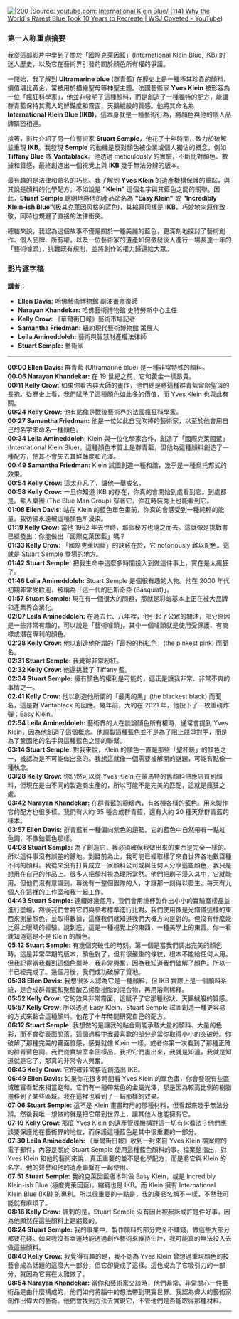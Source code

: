 

![|200](https://i.ytimg.com/vi/0cuZ8g8Sw7g/hqdefault.jpg)
(Source: [youtube.com: International Klein Blue/ (114) Why the World's Rarest Blue Took 10 Years to Recreate | WSJ Coveted - YouTube](https://youtu.be/0cuZ8g8Sw7g?t=3))


### 第一人称重点摘要

我從這部影片中學到了關於「國際克萊因藍」(International Klein Blue, IKB) 的迷人歷史，以及它在藝術界引發的關於顏色所有權的爭議。

一開始，我了解到 **Ultramarine blue** (群青藍) 在歷史上是一種極其珍貴的顏料，價值堪比黃金，常被用於描繪聖母等神聖主題。法國藝術家 **Yves Klein** 被形容為一位「瘋狂科學家」，他並非發明了這種顏料，而是創造了一種獨特的配方，能讓群青藍保持其驚人的鮮豔度和霧面、天鵝絨般的質感。他將其命名為 **International Klein Blue (IKB)**，這本身就是一種藝術行為，將顏色與他的個人品牌緊密相連。

接著，影片介紹了另一位藝術家 **Stuart Semple**，他花了十年時間，致力於破解並重現 **IKB**。我發現 **Semple** 的動機是反對顏色被企業或個人獨佔的概念，例如 **Tiffany Blue** 或 **Vantablack**。他透過 meticulously 的實驗，不斷比對顏色、數據和質感，最終創造出一個視覺上與 **IKB** 幾乎無法分辨的版本。

最有趣的是法律和命名的巧思。我了解到 **Yves Klein** 的遺產機構保護的重點，與其說是顏料的化學配方，不如說是 **"Klein"** 這個名字與其藍色之間的關聯。因此，**Stuart Semple** 聰明地將他的產品命名為 **"Easy Klein"** 或 **"Incredibly Klein-ish Blue"**(极其克莱因风格的蓝色)，其縮寫同樣是 **IKB**，巧妙地向原作致敬，同時也規避了直接的法律衝突。

總結來說，我認為這個故事不僅是關於一種美麗的藍色，更深刻地探討了藝術創作、個人品牌、所有權，以及一位藝術家的遺產如何激發後人進行一場長達十年的「藝術噱頭」，挑戰既有規則，並將創作的權力歸還給大眾。
### 影片逐字稿

**講者：**

- **Ellen Davis:** 哈佛藝術博物館 副油畫修復師
- **Narayan Khandekar:** 哈佛藝術博物館 史特勞斯中心主任
- **Kelly Crow:** 《華爾街日報》藝術市場記者
- **Samantha Friedman:** 紐約現代藝術博物館 策展人
- **Leila Amineddoleh:** 藝術與智慧財產權法律師
- **Stuart Semple:** 藝術家

---

**00:00 Ellen Davis:** 群青藍 (Ultramarine blue) 是一種非常特殊的顏料。  
**00:06 Narayan Khandekar:** 在 19 世紀之前，它和黃金一樣昂貴。  
**00:11 Kelly Crow:** 如果你看古典大師的畫作，他們總是將這種群青藍留給聖母的長袍。從歷史上看，我們賦予了這種顏色如此多的價值，而 Yves Klein 也與此有關。  
**00:24 Kelly Crow:** 他有點像是戰後藝術界的法國瘋狂科學家。  
**00:27 Samantha Friedman:** 他是一位如此自我吹捧的藝術家，以至於他會用自己的名字來命名一種顏色。  
**00:34 Leila Amineddoleh:** Klein 與一位化學家合作，創造了「國際克萊因藍」(International Klein Blue)。這種顏色本質上是群青藍，但他為這種顏料創造了一種配方，使其不會失去其鮮豔度和光澤。  
**00:49 Samantha Friedman:** Klein 試圖創造一種和諧，幾乎是一種烏托邦式的效果。  
**00:54 Kelly Crow:** 這太非凡了，讓他一舉成名。  
**00:58 Kelly Crow:** 一旦你知道 IKB 的存在，你真的會開始到處看到它。到處都是。藍人樂團 (The Blue Man Group) 穿著它，你在時裝秀上也能看到它。  
**01:08 Ellen Davis:** 站在 Klein 的藍色單色畫前，你真的會感受到一種純粹的能量。我彷彿永遠被這種顏色所浸染。  
**01:19 Kelly Crow:** 當他 1962 年去世時，那個秘方也隨之而去。這就像是挑戰書已經發出：你能做出「國際克萊因藍」嗎？  
**01:33 Kelly Crow:** 「國際克萊因藍」的訣竅在於，它 notoriously 難以配色。這就是 Stuart Semple 登場的地方。  
**01:42 Stuart Semple:** 把我生命中這麼多時間投入到做這件事上，實在是太瘋狂了。  
**01:46 Leila Amineddoleh:** Stuart Semple 是個很有趣的人物。他在 2000 年代初期非常受歡迎，被稱為「這一代的巴斯奇亞 (Basquiat)」。  
**01:57 Stuart Semple:** 現在有一個很大的問題，那就是彩虹基本上正在被大品牌和產業界企業化。  
**02:07 Leila Amineddoleh:** 在過去七、八年裡，他引起了公眾的關注，部分原因是一些非常有趣的，可以說是「藝術噱頭」。其中一個噱頭就是使用受保護、有商標或潛在專利的顏色。  
**02:28 Kelly Crow:** 他以創造他所謂的「最粉的粉紅色」(the pinkest pink) 而聞名。  
**02:31 Stuart Semple:** 我覺得非常粉紅。  
**02:32 Kelly Crow:** 他還挑戰了 Tiffany 藍。  
**02:34 Stuart Semple:** 擁有顏色的權利是可能的，這正是讓我非常、非常不爽的事情之一。  
**02:41 Kelly Crow:** 他以創造他所謂的「最黑的黑」(the blackest black) 而聞名，這是對 Vantablack 的回應。幾年前，大約在 2021 年，他投下了一枚重磅炸彈：Easy Klein。  
**02:54 Leila Amineddoleh:** 藝術界的人在談論顏色所有權時，通常會提到 Yves Klein，因為他創造了這個概念。他調製這種藍色並不是為了阻止競爭對手，而是為了鞏固他的名字與這種藍色之間的聯繫。  
**03:14 Stuart Semple:** 對我來說，Klein 的顏色一直是那些「聖杯級」的顏色之一，被認為是不可能做出來的。我想這就像一個需要被解開的謎題，可能有點像一種執念。  
**03:28 Kelly Crow:** 你仍然可以從 Yves Klein 在蒙馬特的舊顏料供應店買到顏料，但現在是由不同的製造商生產的，所以可能不是完美的匹配，這就是瘋狂之處。  
**03:42 Narayan Khandekar:** 在群青藍的範疇內，有各種各樣的藍色。用來製作它的配方也很多樣。我們有大約 35 種合成群青藍，還有大約 20 種天然群青藍的樣本。  
**03:57 Ellen Davis:** 群青藍有一種偏向紫色的趨勢。它的藍色中自然帶有一點紅色調，不像鈷藍色那樣。  
**04:08 Stuart Semple:** 為了創造它，我必須確保我做出來的東西是完全一樣的。所以這件事沒有誤差的餘地。到目前為止，我可能已經取樣了來自世界各地數百種不同的顏料。我從來沒有打算成立一家顏料公司或與任何人分享這些顏色，我只是想用在自己的作品上。很多人把顏料視為理所當然。他們把刷子浸入其中，它就能用。但他們沒有意識到，幕後有一整個團隊的人，才讓那一刻得以發生。每天有九個人在這裡的工作室和我一起工作。  
**04:43 Stuart Semple:** 連續好幾個月，我們會用燒杯製作出小小的實驗室樣品並進行塗繪，然後我們會將它們與參考標準進行比對。我們使用像是光譜儀這樣的東西來測量顏色，並取得數據，這樣我們就知道我們大概方向是對的。但沒有什麼能比得上眼睛的經驗。說到底，這是一種視覺上的東西，一種美學上的東西。你一看就知道這是不是 Klein 的顏色。  
**05:12 Stuart Semple:** 有幾個突破性的時刻。第一個是當我們調出完美的顏色時。這是非常早期的版本，顏色對了，但有很嚴重的條紋，根本不能給任何人用。但我記得當我看到這個色票時，我非常興奮，因為我知道我們破解了顏色。所以一半已經完成了。幾個月後，我們成功破解了質地。  
**05:38 Ellen Davis:** 我想很多人認為它是一種顏料，但 IKB 實際上是一個顏料系統，是合成群青藍和聚醋酸乙烯酯樹脂的混合物，再用溶劑稀釋。  
**05:52 Kelly Crow:** 它的效果非常霧面，這賦予了它那種粉狀、天鵝絨般的質感。  
**05:57 Kelly Crow:** 所以透過 Easy Klein，Stuart Semple 試圖創造一種更容易的方式來黏合這種顏料。他花了十年時間研究自己的配方。  
**06:12 Stuart Semple:** 我想做的是讓我的黏合劑能承載大量的顏料、大量的色彩，而不會從表面脫落。這個過程中我最喜歡的部分是當你取得小小的突破時。你破解了那種完美的霧面質感，感覺就像 Klein 一樣。或者你第一次看到了那種正確的群青藍色調。我們從實驗室拿回樣品，我把它們畫出來，我就是知道，我就是知道就是它了，那真的非常令人興奮。  
**06:45 Kelly Crow:** 它的確非常接近創造出 IKB。  
**06:49 Ellen Davis:** 如果你花很多時間看 Yves Klein 的單色畫，你會發現有些區域確實看起來相當飽和，它們有一種帶紫色的金屬光澤，那是因為較高比例的樹脂遷移到了某些區域。我在這裡也看到了一點那樣的效果。  
**07:06 Stuart Semple:** 這不是 Klein 畫畫時用的那種材料，但看起來幾乎無法分辨。然後我唯一想做的就是把它帶到世界上，讓其他人也能擁有它。  
**07:19 Kelly Crow:** 那麼 Yves Klein 的遺產管理機構對這一切有何看法？他們應該要保護他在藝術界的地位，而保護這種藍色是其中很重要的一部分。  
**07:30 Leila Amineddoleh:** 《華爾街日報》收到一封來自 Yves Klein 檔案館的電子郵件，內容是關於 Stuart Semple 使用這種藍色顏料的事。檔案館指出，對 Yves Klein 和他的藝術來說，真正重要的並不是化學配方，而是將它與 Klein 的名字、他的聲譽和他的遺產聯繫在一起使用。  
**07:51 Stuart Semple:** 我的克萊因藍版本叫做 Easy Klein，或是 Incredibly Klein-ish Blue (極度克萊因藍)，縮寫也是 IKB。而 Klein 擁有 International Klein Blue (IKB) 的專利。所以很重要的一點是，我的產品名稱不一樣，不然我可能就有麻煩了。  
**08:16 Kelly Crow:** 諷刺的是，Stuart Semple 沒有因此被起訴或許是件好事，因為他顯然在這些顏料上是虧錢的。  
**08:24 Stuart Semple:** 我的事業中，製作顏料的部分完全不賺錢。做這些大部分都要花錢。如果我沒有幸運地能透過創作藝術來維持生計，我可能真的無法投入去做這些顏料。  
**08:40 Kelly Crow:** 我覺得有趣的是，我不認為 Yves Klein 曾想過重現顏色的技藝會成為話題的這麼大一部分，但它卻變成了這樣。這也成為了它吸引力的一部分，就因為它實在太難做了。  
**08:54 Narayan Khandekar:** 當你和藝術家交談時，他們非常、非常關心一件藝術品是由什麼構成的，他們如何將腦中的想法帶到現實世界。我認為偉大的藝術家創作出偉大的藝術。他們會找到方法去實現它，不管他們是否能取得那種材料。

---
